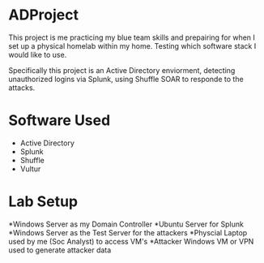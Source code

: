 # ADProject
This project is me practicing my blue team skills and prepairing for when I set up a physical homelab within my home. Testing which software stack I would like to use.

Specifically this project is an Active Directory enviorment, detecting unauthorized logins via Splunk, using Shuffle SOAR to responde to the attacks.

# Software Used
* Active Directory
* Splunk
* Shuffle
* Vultur

# Lab Setup
*Windows Server as my Domain Controller
*Ubuntu Server for Splunk
*Windows Server as the Test Server for the attackers
*Physcial Laptop used by me (Soc Analyst) to access VM's 
*Attacker Windows VM or VPN used to generate attacker data
